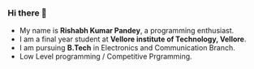 ### Hi there 👋

* My name is **Rishabh Kumar Pandey**, a programming enthusiast.
* I am a final year student at **Vellore institute of Technology, Vellore**.
* I am pursuing **B.Tech** in Electronics and Communication Branch.
* Low Level programming / Competitive Prgramming.

